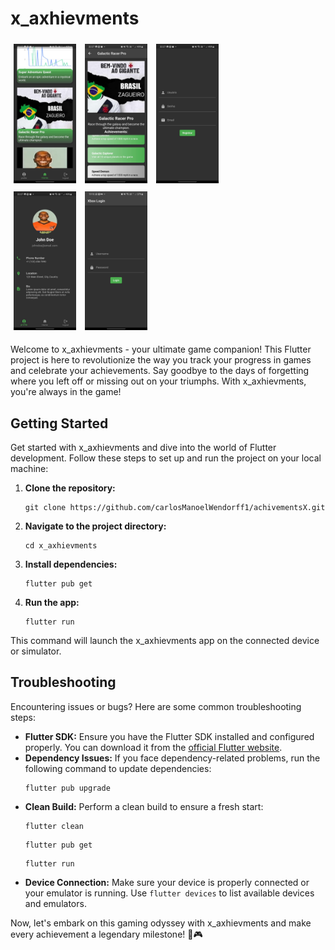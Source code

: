 <!DOCTYPE html>
<html>
  
  <head>
    <style>
      img {
        width: 100px; /* Adjust the width as needed */
        height: auto; /* Maintain aspect ratio */
        display: inline-block;
        margin: 5px; /* Add some margin for spacing */
      }
    </style>
  </head>

<body>
  <h1>x_axhievments</h1>
  
  <img src="WhatsApp Image 2023-09-27 at 22.28.15 (2).jpeg" alt="Image Description">
  <img src="WhatsApp Image 2023-09-27 at 22.28.15 (1).jpeg" alt="Image Description">
  <img src="WhatsApp Image 2023-09-27 at 22.28.15.jpeg" alt="Image Description"><br>
  <img src="WhatsApp Image 2023-09-27 at 22.28.15 (3).jpeg" alt="Image Description">
  <img src="flutter_01.png" alt="Image Description">


  <p>Welcome to x_axhievments - your ultimate game companion! This Flutter project is here to revolutionize the way you track your progress in games and celebrate your achievements. Say goodbye to the days of forgetting where you left off or missing out on your triumphs. With x_axhievments, you're always in the game!</p>

  <h2>Getting Started</h2>

  <p>Get started with x_axhievments and dive into the world of Flutter development. Follow these steps to set up and run the project on your local machine:</p>

 <ol>
    <li>
      <p><strong>Clone the repository:</strong></p>
      <pre><code>git clone https://github.com/carlosManoelWendorff1/achivementsX.git</code></pre>
    </li>
    <li>
      <p><strong>Navigate to the project directory:</strong></p>
      <pre><code>cd x_axhievments</code></pre>
    </li>
    <li>
      <p><strong>Install dependencies:</strong></p>
      <pre><code>flutter pub get</code></pre>
    </li>
    <li>
      <p><strong>Run the app:</strong></p>
      <pre><code>flutter run</code></pre>
    </li>
  </ol>

  <p>This command will launch the x_axhievments app on the connected device or simulator.</p>

  <h2>Troubleshooting</h2>

  <p>Encountering issues or bugs? Here are some common troubleshooting steps:</p>

  <ul>
    <li><strong>Flutter SDK:</strong> Ensure you have the Flutter SDK installed and configured properly. You can download it from the <a href="https://flutter.dev/docs/get-started/install">official Flutter website</a>.</li>
    <li><strong>Dependency Issues:</strong> If you face dependency-related problems, run the following command to update dependencies:</li>
    <pre><code>flutter pub upgrade</code></pre>
    <li><strong>Clean Build:</strong> Perform a clean build to ensure a fresh start:</li>
    <pre><code>flutter clean</code></pre>
    <pre><code>flutter pub get</code></pre>
    <pre><code>flutter run</code></pre>
    <li><strong>Device Connection:</strong> Make sure your device is properly connected or your emulator is running. Use <code>flutter devices</code> to list available devices and emulators.</li>
  </ul>

  <p>Now, let's embark on this gaming odyssey with x_axhievments and make every achievement a legendary milestone! 🚀🎮</p>
</body>

</html>
